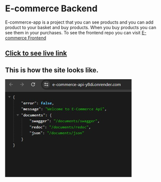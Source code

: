 # E-commerce Backend

E-commerce-app is a project that you can see products and you can add product to your basket and buy products. When you buy products you can see them in your purchases. To see the frontend repo you can visit [E-commerce Frontend](https://github.com/Hasan-Turkel/ecommerce-next) <br>

## [Click to see live link](https://e-commerce-api-y8di.onrender.com)

## This is how the site looks like.

![./ecommerceapi.jpg](./ecommerceapi.jpg)
